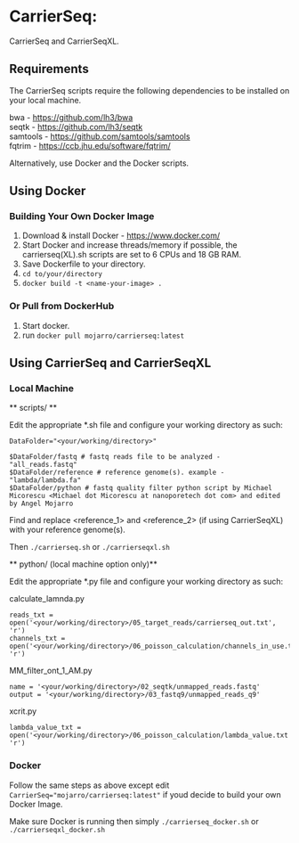 # CarrierSeq: 

CarrierSeq and CarrierSeqXL.

## Requirements

The CarrierSeq scripts require the following dependencies to be installed on your local machine.

bwa - https://github.com/lh3/bwa</br>
seqtk - https://github.com/lh3/seqtk</br>
samtools - https://github.com/samtools/samtools</br>
fqtrim - https://ccb.jhu.edu/software/fqtrim/</br>

Alternatively, use Docker and the Docker scripts.

## Using Docker
### Building Your Own Docker Image

1. Download & install Docker - https://www.docker.com/
2. Start Docker and increase threads/memory if possible, the carrierseq(XL).sh scripts are set to 6 CPUs and 18 GB RAM.
3. Save Dockerfile to your directory.
4. ```cd to/your/directory```
5. ```docker build -t <name-your-image> .```

### Or Pull from DockerHub

1. Start docker.
2. run ```docker pull mojarro/carrierseq:latest```

## Using CarrierSeq and CarrierSeqXL
### Local Machine

 ** scripts/ **

Edit the appropriate *.sh file and configure your working directory as such:

```
DataFolder="<your/working/directory>" 

$DataFolder/fastq # fastq reads file to be analyzed - "all_reads.fastq"
$DataFolder/reference # reference genome(s). example - "lambda/lambda.fa"
$DataFolder/python # fastq quality filter python script by Michael Micorescu <Michael dot Micorescu at nanoporetech dot com> and edited by Angel Mojarro
```
Find and replace <reference_1> and <reference_2> (if using CarrierSeqXL) with your reference genome(s).

Then ```./carrierseq.sh``` or ```./carrierseqxl.sh```

 ** python/ (local machine option only)**

Edit the appropriate *.py file and configure your working directory as such:

calculate_lamnda.py
```
reads_txt = open('<your/working/directory>/05_target_reads/carrierseq_out.txt', 'r')
channels_txt = open('<your/working/directory>/06_poisson_calculation/channels_in_use.txt', 'r')
```

MM_filter_ont_1_AM.py
```
name = '<your/working/directory>/02_seqtk/unmapped_reads.fastq'
output = '<your/working/directory>/03_fastq9/unmapped_reads_q9'
```

xcrit.py
```
lambda_value_txt = open('<your/working/directory>/06_poisson_calculation/lambda_value.txt', 'r')
```

### Docker

Follow the same steps as above except edit ```CarrierSeq="mojarro/carrierseq:latest"``` if youd decide to build your own Docker Image.

Make sure Docker is running then simply ```./carrierseq_docker.sh``` or ```./carrierseqxl_docker.sh```

